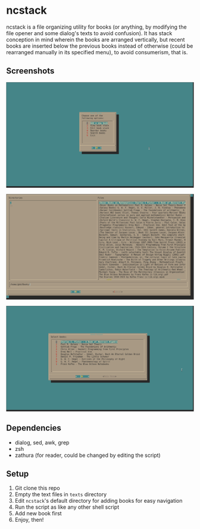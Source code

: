 # ncstack
ncstack is a file organizing utility for books (or anything, by modifying the file opener and some dialog's texts to avoid confusion). It has stack conception in mind wherein the books are arranged vertically, but recent books are inserted below the previous books instead of otherwise (could be rearranged manually in its specified menu), to avoid consumerism, that is.

## Screenshots
![sc1](screenshots/1.png)

![sc2](screenshots/2.png)

![sc3](screenshots/3.png)

## Dependencies
* dialog, sed, awk, grep
* zsh
* zathura (for reader, could be changed by editing the script)

## Setup
1. Git clone this repo
2. Empty the text files in `texts` directory
3. Edit `ncstack`'s default directory for adding books for easy navigation
4. Run the script as like any other shell script
5. Add new book first
6. Enjoy, then!
